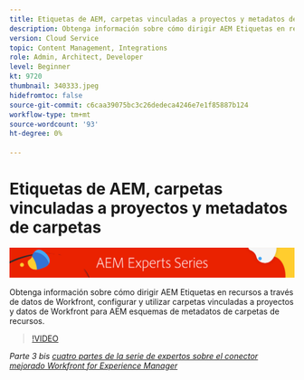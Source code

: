 ```yaml
---
title: Etiquetas de AEM, carpetas vinculadas a proyectos y metadatos de carpetas para Workfront para AEM conector mejorado
description: Obtenga información sobre cómo dirigir AEM Etiquetas en recursos a través de datos de Workfront, utilizar carpetas vinculadas a proyectos y datos de Workfront para AEM esquemas de metadatos de carpetas de recursos.
version: Cloud Service
topic: Content Management, Integrations
role: Admin, Architect, Developer
level: Beginner
kt: 9720
thumbnail: 340333.jpeg
hidefromtoc: false
source-git-commit: c6caa39075bc3c26dedeca4246e7e1f85887b124
workflow-type: tm+mt
source-wordcount: '93'
ht-degree: 0%

---
```



# Etiquetas de AEM, carpetas vinculadas a proyectos y metadatos de carpetas

![AEM serie de expertos](./assets/banner.png)

Obtenga información sobre cómo dirigir AEM Etiquetas en recursos a través de datos de Workfront, configurar y utilizar carpetas vinculadas a proyectos y datos de Workfront para AEM esquemas de metadatos de carpetas de recursos.

>[!VIDEO](https://video.tv.adobe.com/v/340333/?quality=12&learn=on)

_Parte 3 bis [cuatro partes de la serie de expertos sobre el conector mejorado Workfront for Experience Manager](./overview.md)_
